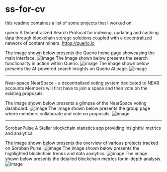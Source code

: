 # ss-for-cv

this readme containes a list of some projects that I worked on:

querio
A Decentralized Search Protocal for indexing, updating and caching data through blockchain storage solutions coupled with a decentralized network of content miners.
https://querio.io

The image shown below presents the Querio home page showcasing the main interface.
![image](https://github.com/user-attachments/assets/69f524ac-07ce-42f4-b9f2-ccf27300382d)
The image shown below presents the search functionality in action within Querio.
![image](https://github.com/user-attachments/assets/0f7c4c4b-cc96-46d5-bd12-9fb06cc10ee7)
The image shown below presents the AI-powered search insights on Querio AI page.
![image](https://github.com/user-attachments/assets/710a06d5-563c-4544-9a15-ca757908a32c)

-----------------------------------------------------------------------------------------

Near-space
NearSpace - a decentralised voting system dedicated to NEAR accounts Members will first have to join a space and then vote on the existing proposals. 

The image shown below presents a glimpse of the NearSpace voting dashboard.
![image](https://github.com/user-attachments/assets/468e349f-28cb-4355-881f-1aba209d1aa2)
The image shown below presents the group page where members collaborate and vote on proposals.
![image](https://github.com/user-attachments/assets/42d37713-71ae-42ac-a570-3780a1894497)


-----------------------------------------------------------------------------------------

SorobanPulse
A Stellar blockchain statistics app providing insightful metrics and analytics.

The image shown below presents the overview of various projects tracked on Soroban Pulse.
![image](https://github.com/user-attachments/assets/d7f277b5-e75d-427c-b33b-a1f266a9f9d9)
The image shown below presents the highlighted blockchain trends and data analytics.
![image](https://github.com/user-attachments/assets/1867343c-473f-454f-8fb6-c5367642b734)
The image shown below presents the detailed blockchain metrics for in-depth analysis.
![image](https://github.com/user-attachments/assets/eba6e13c-2f80-4279-87e1-ac4760ad568e)

